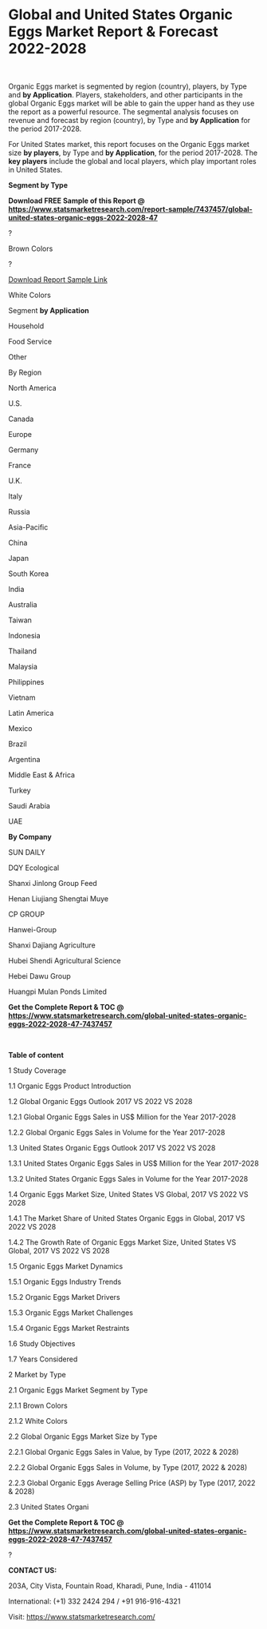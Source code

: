 <h1>Global and United States Organic Eggs Market Report & Forecast 2022-2028</h1><br/><p>Organic Eggs market is segmented by region (country), players, by Type and <strong>by Application</strong>. Players, stakeholders, and other participants in the global Organic Eggs market will be able to gain the upper hand as they use the report as a powerful resource. The segmental analysis focuses on revenue and forecast by region (country), by Type and <strong>by Application</strong> for the period 2017-2028.</p>
 
 
 
 <p>For United States market, this report focuses on the Organic Eggs market size <strong>by players</strong>, by Type and <strong>by Application</strong>, for the period 2017-2028. The <strong>key players</strong> include the global and local players, which play important roles in United States.</p>
 
 
 
 <p><strong>Segment by Type</strong></p>
 
 
 
 <div><b>Download FREE Sample of this Report @ <a href="https://www.statsmarketresearch.com/download-free-sample/7437457/global-united-states-organic-eggs-2022-2028-47">https://www.statsmarketresearch.com/report-sample/7437457/global-united-states-organic-eggs-2022-2028-47</a></b></div>
 
 
 
 <p>? </p>
 
 
 
 <p>Brown Colors</p>
 
 
 
 <p>? </p>
 
 
 
 <p><a href="https://www.statsmarketresearch.com/download-free-sample/7437457/global-united-states-organic-eggs-2022-2028-47">Download Report Sample Link</a></p>
 
 
 
 <p>White Colors</p>
 
 
 
 <p>Segment <strong>by Application</strong></p>
 
 
 
 <p>Household</p>
 
 
 
 <p>Food Service</p>
 
 
 
 <p>Other</p>
 
 
 
 <p>By Region</p>
 
 
 
 <p>North America</p>
 
 
 
 <p>U.S.</p>
 
 
 
 <p>Canada</p>
 
 
 
 <p>Europe</p>
 
 
 
 <p>Germany</p>
 
 
 
 <p>France</p>
 
 
 
 <p>U.K.</p>
 
 
 
 <p>Italy</p>
 
 
 
 <p>Russia</p>
 
 
 
 <p>Asia-Pacific</p>
 
 
 
 <p>China</p>
 
 
 
 <p>Japan</p>
 
 
 
 <p>South Korea</p>
 
 
 
 <p>India</p>
 
 
 
 <p>Australia</p>
 
 
 
 <p>Taiwan</p>
 
 
 
 <p>Indonesia</p>
 
 
 
 <p>Thailand</p>
 
 
 
 <p>Malaysia</p>
 
 
 
 <p>Philippines</p>
 
 
 
 <p>Vietnam</p>
 
 
 
 <p>Latin America</p>
 
 
 
 <p>Mexico</p>
 
 
 
 <p>Brazil</p>
 
 
 
 <p>Argentina</p>
 
 
 
 <p>Middle East & Africa</p>
 
 
 
 <p>Turkey</p>
 
 
 
 <p>Saudi Arabia</p>
 
 
 
 <p>UAE</p>
 
 
 
 <p><strong>By Company</strong></p>
 
 
 
 <p>SUN DAILY</p>
 
 
 
 <p>DQY Ecological</p>
 
 
 
 <p>Shanxi Jinlong Group Feed</p>
 
 
 
 <p>Henan Liujiang Shengtai Muye</p>
 
 
 
 <p>CP GROUP</p>
 
 
 
 <p>Hanwei-Group</p>
 
 
 
 <p>Shanxi Dajiang Agriculture</p>
 
 
 
 <p>Hubei Shendi Agricultural Science</p>
 
 
 
 <p>Hebei Dawu Group</p>
 
 
 
 <p>Huangpi Mulan Ponds Limited</p>
 
 
 
 <div><b>Get the Complete Report & TOC @ <a href="https://www.statsmarketresearch.com/global-united-states-organic-eggs-2022-2028-47-7437457">https://www.statsmarketresearch.com/global-united-states-organic-eggs-2022-2028-47-7437457</a></b></div>
 
 
 
 <p><br />
 
 <b>Table of content</b></p>
 
 
 
 <p>1 Study Coverage<br />
 
 1.1 Organic Eggs Product Introduction<br />
 
 1.2 Global Organic Eggs Outlook 2017 VS 2022 VS 2028<br />
 
 1.2.1 Global Organic Eggs Sales in US$ Million for the Year 2017-2028<br />
 
 1.2.2 Global Organic Eggs Sales in Volume for the Year 2017-2028<br />
 
 1.3 United States Organic Eggs Outlook 2017 VS 2022 VS 2028<br />
 
 1.3.1 United States Organic Eggs Sales in US$ Million for the Year 2017-2028<br />
 
 1.3.2 United States Organic Eggs Sales in Volume for the Year 2017-2028<br />
 
 1.4 Organic Eggs Market Size, United States VS Global, 2017 VS 2022 VS 2028<br />
 
 1.4.1 The Market Share of United States Organic Eggs in Global, 2017 VS 2022 VS 2028<br />
 
 1.4.2 The Growth Rate of Organic Eggs Market Size, United States VS Global, 2017 VS 2022 VS 2028<br />
 
 1.5 Organic Eggs Market Dynamics<br />
 
 1.5.1 Organic Eggs Industry Trends<br />
 
 1.5.2 Organic Eggs Market Drivers<br />
 
 1.5.3 Organic Eggs Market Challenges<br />
 
 1.5.4 Organic Eggs Market Restraints<br />
 
 1.6 Study Objectives<br />
 
 1.7 Years Considered<br />
 
 2 Market by Type<br />
 
 2.1 Organic Eggs Market Segment by Type<br />
 
 2.1.1 Brown Colors<br />
 
 2.1.2 White Colors<br />
 
 2.2 Global Organic Eggs Market Size by Type<br />
 
 2.2.1 Global Organic Eggs Sales in Value, by Type (2017, 2022 & 2028)<br />
 
 2.2.2 Global Organic Eggs Sales in Volume, by Type (2017, 2022 & 2028)<br />
 
 2.2.3 Global Organic Eggs Average Selling Price (ASP) by Type (2017, 2022 & 2028)<br />
 
 2.3 United States Organi</p>
 
 
 
 <div><b>Get the Complete Report & TOC @ <a href="https://www.statsmarketresearch.com/global-united-states-organic-eggs-2022-2028-47-7437457">https://www.statsmarketresearch.com/global-united-states-organic-eggs-2022-2028-47-7437457</a></b></div>
 
 
 
 <p>? </p>
 
 
 
 <p><b>CONTACT US:</b><br />
 
 203A, City Vista, Fountain Road, Kharadi, Pune, India - 411014<br />
 
 International: (+1) 332 2424 294 / +91 916-916-4321<br />
 
 Visit: <a href="https://www.statsmarketresearch.com/">https://www.statsmarketresearch.com/</a></p>